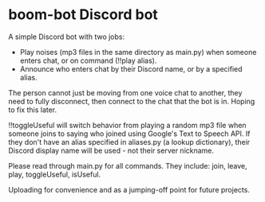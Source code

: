 # boom-bot Discord bot

A simple Discord bot with two jobs:

* Play noises (mp3 files in the same directory as main.py) when someone enters chat, or on command (!!play alias).
* Announce who enters chat by their Discord name, or by a specified alias.

The person cannot just be moving from one voice chat to another, they need to fully disconnect, then connect to the chat that the bot is in. Hoping to fix this later.

!!toggleUseful will switch behavior from playing a random mp3 file when someone joins to saying who joined using Google's Text to Speech API. If they don't have an alias specified in aliases.py (a lookup dictionary), their Discord display name will be used - not their server nickname.

Please read through main.py for all commands. They include: join, leave, play, toggleUseful, isUseful.

Uploading for convenience and as a jumping-off point for future projects.